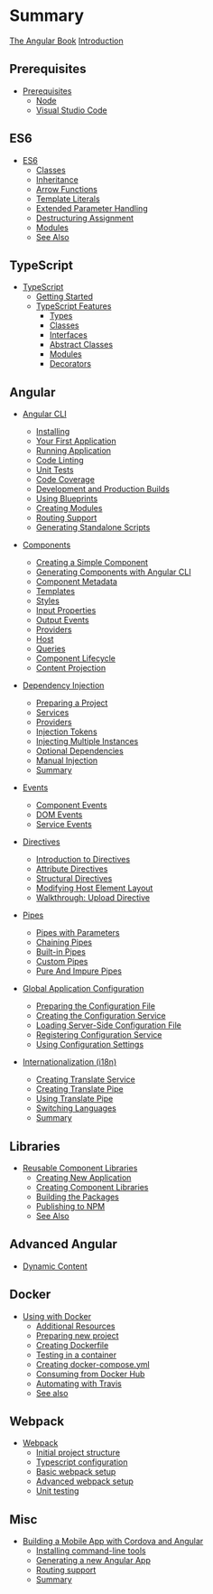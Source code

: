 # Summary

[The Angular Book](title-page.md)
[Introduction](ch00-00-introduction.md)

## Prerequisites

- [Prerequisites](ch01-00-prerequisites.md)
  - [Node](ch01-01-node.md)
  - [Visual Studio Code](ch01-02-vscode.md)

## ES6

- [ES6](ch02-00-es6.md)
  - [Classes](ch02-01-classes.md)
  - [Inheritance](ch02-02-inheritance.md)
  - [Arrow Functions](ch02-03-arrow-functions.md)
  - [Template Literals](ch02-04-template-literals.md)
  - [Extended Parameter Handling](ch02-05-extended-parameters.md)
  - [Destructuring Assignment](ch02-06-destructuring.md)
  - [Modules](ch02-07-modules.md)
  - [See Also](ch02-08-see-also.md)

## TypeScript

- [TypeScript](ch03-00-typescript.md)
  - [Getting Started](ch03-01-getting-started.md)
  - [TypeScript Features](ch03-02-features.md)
    - [Types](ch03-03-types.md)
    - [Classes](ch03-04-classes.md)
    - [Interfaces](ch03-05-interfaces.md)
    - [Abstract Classes](ch03-06-abstract-classes.md)
    - [Modules](ch03-07-modules.md)
    - [Decorators](ch03-08-decorators.md)

## Angular

- [Angular CLI](ch04-00-angular-cli.md)
  - [Installing](ch04-01-installing.md)
  - [Your First Application](ch04-02-first-application.md)
  - [Running Application](ch04-03-running-application.md)
  - [Code Linting](ch04-04-linting.md)
  - [Unit Tests](ch04-05-testing.md)
  - [Code Coverage](ch04-06-coverage.md)
  - [Development and Production Builds](ch04-07-development-and-production-builds.md)
  - [Using Blueprints](ch04-08-using-blueprints.md)
  - [Creating Modules](ch04-09-creating-modules.md)
  - [Routing Support](ch04-10-routing-support.md)
  - [Generating Standalone Scripts](ch04-11-generating-standalone-scripts.md)

- [Components](ch05-00-components.md)
  - [Creating a Simple Component](ch05-01-creating-a-simple-component.md)
  - [Generating Components with Angular CLI](ch05-02-generating-components-with-angular-cli.md)
  - [Component Metadata](ch05-03-component-metadata.md)
  - [Templates](ch05-04-templates.md)
  - [Styles](ch05-05-styles.md)
  - [Input Properties](ch05-06-input-properties.md)
  - [Output Events](ch05-07-output-events.md)
  - [Providers](ch05-08-providers.md)
  - [Host](ch05-09-host.md)
  - [Queries](ch05-10-queries.md)
  - [Component Lifecycle](ch05-12-component-lifecycle.md)
  - [Content Projection](ch05-13-content-projection.md)
- [Dependency Injection](ch06-00-dependency-injection.md)
  - [Preparing a Project](ch06-01-preparing-a-project.md)
  - [Services](ch06-02-services.md)
  - [Providers](ch06-03-providers.md)
  - [Injection Tokens](ch06-04-injection-tokens.md)
  - [Injecting Multiple Instances](ch06-05-injecting-multiple-instances.md)
  - [Optional Dependencies](ch06-06-optional-dependencies.md)
  - [Manual Injection](ch06-07-manual-injection.md)
  - [Summary](ch06-08-summary.md)
- [Events](ch07-00-events.md)
  - [Component Events](ch07-01-component-events.md)
  - [DOM Events](ch07-02-dom-events.md)
  - [Service Events](ch07-03-service-events.md)
- [Directives](ch08-00-directives.md)
  - [Introduction to Directives](ch08-01-introduction-to-directives.md)
  - [Attribute Directives](ch08-02-attribute-directives.md)
  - [Structural Directives](ch08-03-structural-directives.md)
  - [Modifying Host Element Layout](ch08-04-modifying-host-layout.md)
  - [Walkthrough: Upload Directive](ch08-05-walkthrough-upload-directive.md)
- [Pipes](ch09-00-pipes.md)
  - [Pipes with Parameters](ch09-01-pipes-with-parameters.md)
  - [Chaining Pipes](ch09-02-chaining-pipes.md)
  - [Built-in Pipes](ch09-03-built-in-pipes.md)
  - [Custom Pipes](ch09-04-custom-pipes.md)
  - [Pure And Impure Pipes](ch09-05-pure-and-impure-pipes.md)
- [Global Application Configuration](ch10-00-global-application-configuration.md)
  - [Preparing the Configuration File](ch10-01-preparing-configuration-file.md)
  - [Creating the Configuration Service](ch10-02-creating-configuration-service.md)
  - [Loading Server-Side Configuration File](ch10-03-loading-configuration-file.md)
  - [Registering Configuration Service](ch10-04-registering-configuration-service.md)
  - [Using Configuration Settings](ch10-05-using-configuration-settings.md)
- [Internationalization (i18n)](ch11-00-i18n.md)
  - [Creating Translate Service](ch11-01-creating-translate-service.md)
  - [Creating Translate Pipe](ch11-02-creating-translate-pipe.md)
  - [Using Translate Pipe](ch11-03-using-translate-pipe.md)
  - [Switching Languages](ch11-04-switching-languages.md)
  - [Summary](ch11-05-summary.md)

## Libraries

- [Reusable Component Libraries](ch12-00-reusable-component-libraries.md)
  - [Creating New Application](ch12-01-creating-new-application.md)
  - [Creating Component Libraries](ch12-02-creating-component-libraries.md)
  - [Building the Packages](ch12-03-building-the-packages.md)
  - [Publishing to NPM](ch12-04-publishing-to-npm.md)
  - [See Also](ch12-05-see-also.md)

## Advanced Angular

- [Dynamic Content]()

## Docker

- [Using with Docker]()
  - [Additional Resources]()
  - [Preparing new project]()
  - [Creating Dockerfile]()
  - [Testing in a container]()
  - [Creating docker-compose.yml]()
  - [Consuming from Docker Hub]()
  - [Automating with Travis]()
  - [See also]()

## Webpack

- [Webpack]()
  - [Initial project structure]()
  - [Typescript configuration]()
  - [Basic webpack setup]()
  - [Advanced webpack setup]()
  - [Unit testing]()

## Misc

- [Building a Mobile App with Cordova and Angular]()
  - [Installing command-line tools]()
  - [Generating a new Angular App]()
  - [Routing support]()
  - [Summary]()
